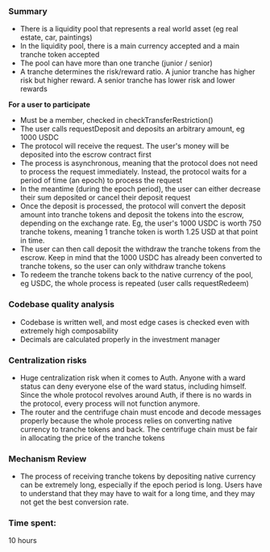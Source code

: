 ### Summary
- There is a liquidity pool that represents a real world asset (eg real estate, car, paintings)
- In the liquidity pool, there is a main currency accepted and a main tranche token accepted
- The pool can have more than one tranche (junior / senior)
- A tranche determines the risk/reward ratio. A junior tranche has higher risk but higher reward. A senior tranche has lower risk and lower rewards

**For a user to participate** 
- Must be a member, checked in checkTransferRestriction()
- The user calls requestDeposit and deposits an arbitrary amount, eg 1000 USDC
- The protocol will receive the request. The user's money will be deposited into the escrow contract first
- The process is asynchronous, meaning that the protocol does not need to process the request immediately. Instead, the protocol waits for a period of time (an epoch) to process the request
- In the meantime (during the epoch period), the user can either decrease their sum deposited or cancel their deposit request
- Once the deposit is processed, the protocol will convert the deposit amount into tranche tokens and deposit the tokens into the escrow, depending on the exchange rate. Eg, the user's 1000 USDC is worth 750 tranche tokens, meaning 1 tranche token is worth 1.25 USD at that point in time.
- The user can then call deposit the withdraw the tranche tokens from the escrow. Keep in mind that the 1000 USDC has already been converted to tranche tokens, so the user can only withdraw tranche tokens
- To redeem the tranche tokens back to the native currency of the pool, eg USDC, the whole process is repeated (user calls requestRedeem)

### Codebase quality analysis
- Codebase is written well, and most edge cases is checked even with extremely high composability
- Decimals are calculated properly in the investment manager

### Centralization risks
- Huge centralization risk when it comes to Auth. Anyone with a ward status can deny everyone else of the ward status, including himself. Since the whole protocol revolves around Auth, if there is no wards in the protocol, every process will not function anymore.
- The router and the centrifuge chain must encode and decode messages properly because the whole process relies on converting native currency to tranche tokens and back. The centrifuge chain must be fair in allocating the price of the tranche tokens

### Mechanism Review
- The process of receiving tranche tokens by depositing native currency can be extremely long, especially if the epoch period is long. Users have to understand that they may have to wait for a long time, and they may not get the best conversion rate. 

### Time spent:
10 hours